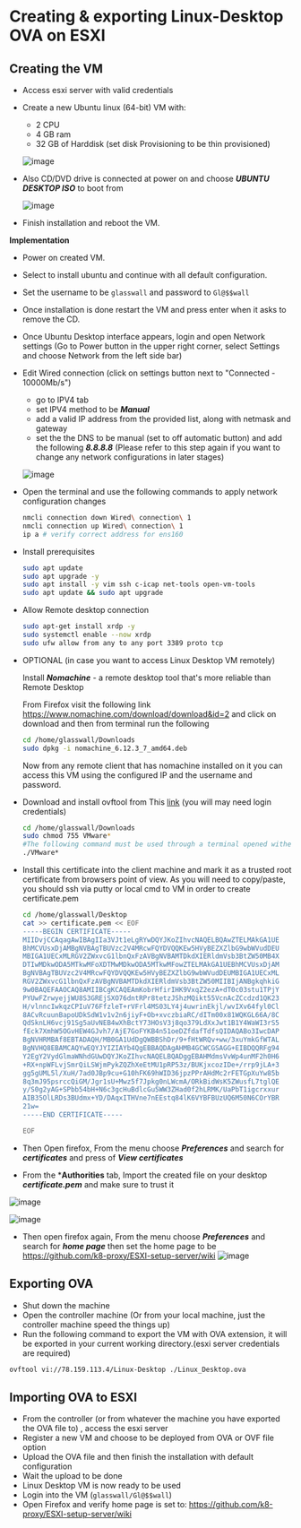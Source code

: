 # Creating & exporting Linux-Desktop OVA on ESXI



## Creating the VM

* Access esxi server with valid credentials 

* Create a new Ubuntu linux (64-bit) VM with:
  * 2 CPU
  * 4 GB ram 
  * 32 GB of Harddisk (set disk Provisioning to be thin provisioned) 

  ![image](https://user-images.githubusercontent.com/58347752/101004090-23006a00-3569-11eb-9052-1f5a9d3dbb99.png)

* Also CD/DVD drive is connected at power on and choose ***UBUNTU DESKTOP ISO*** to boot from

  ![image](https://user-images.githubusercontent.com/58347752/101005217-74a8f480-3569-11eb-8e7d-2fa83835c179.png)

* Finish installation and reboot the VM.

**Implementation**

* Power on created VM.

* Select to install ubuntu and continue with all default configuration.

* Set the username to be `glasswall` and password to `Gl@$$wall`

* Once installation is done restart the VM and press enter when it asks to remove the CD.

* Once Ubuntu Desktop interface appears, login and open Network settings (Go to Power button in the upper right corner, select Settings and choose Network from the left side bar)

* Edit Wired connection (click on settings button next to "Connected - 10000Mb/s")
  * go to IPV4 tab
  * set IPV4 method to be ***Manual*** 
  * add a valid IP address from the provided list, along with netmask and gateway
  * set the the DNS to be manual (set to off automatic button) and add the following ***8.8.8.8***  (Please refer to this step again if you want to change any network configurations in later stages)

  ![image](https://user-images.githubusercontent.com/58347752/101046373-a9c53f00-3589-11eb-8aea-c4e263d0c2ff.png)

* Open the terminal and use the following commands to apply network configuration changes

  ```bash
  nmcli connection down Wired\ connection\ 1
  nmcli connection up Wired\ connection\ 1
  ip a # verify correct address for ens160
  ```

* Install prerequisites 

  ```bash
  sudo apt update
  sudo apt upgrade -y
  sudo apt install -y vim ssh c-icap net-tools open-vm-tools
  sudo apt update && sudo apt upgrade
  ```

  
* Allow Remote desktop connection 

  ```bash
  sudo apt-get install xrdp -y
  sudo systemctl enable --now xrdp
  sudo ufw allow from any to any port 3389 proto tcp
  ```

* OPTIONAL (in case you want to access Linux Desktop VM remotely)

  Install ***Nomachine*** - a remote desktop tool that's more reliable than Remote Desktop

  ​From Firefox visit the following link https://www.nomachine.com/download/download&id=2 and click on download and then from terminal run the following

  ```bash
  cd /home/glasswall/Downloads
  sudo dpkg -i nomachine_6.12.3_7_amd64.deb
  ```
  
  ​Now from any remote client that has nomachine installed on it you can access this VM using the configured IP and the username and password.


* Download and install ovftool from This [link](https://download2.vmware.com/software/vmtools/1105/VMware-ovftool-4.4.0-15722219-lin.x86_64.bundle?HashKey=0ae0062f8101b853e7c677c183820f4a&params=%7B%22custnumber%22%3A%22dEBkaHdlamUqZQ%3D%3D%22%2C%22sourcefilesize%22%3A%2238.57+MB%22%2C%22dlgcode%22%3A%22OVFTOOL440%22%2C%22languagecode%22%3A%22en%22%2C%22source%22%3A%22BETA%22%2C%22downloadtype%22%3A%22manual%22%2C%22eula%22%3A%22N%22%2C%22downloaduuid%22%3A%226a50c45a-8320-489a-89cd-caba573f7462%22%2C%22purchased%22%3A%22N%22%2C%22dlgtype%22%3A%22Drivers+%26+Tools%22%2C%22productversion%22%3A%224.4.0%22%7D&AuthKey=1607006924_f313c8fb4e891f142ef8ac5a6180cd63) (you will may need login credentials)

  ```bash
  cd /home/glasswall/Downloads
  sudo chmod 755 VMware*
  #The following command must be used through a terminal opened withen the graphical user interface (A pop up window will be shown)
  ./VMware*
  ```

* Install this certificate into the client machine and mark it as a trusted root certificate from browsers point of view. As you will need to copy/paste, you should ssh via putty or local cmd to VM in order to create certificate.pem

  ```bash
  cd /home/glasswall/Desktop
  cat >> certificate.pem << EOF
  -----BEGIN CERTIFICATE-----
  MIIDvjCCAqagAwIBAgIIa3VJt1eLgRYwDQYJKoZIhvcNAQELBQAwZTELMAkGA1UE
  BhMCVUsxDjAMBgNVBAgTBUVzc2V4MRcwFQYDVQQKEw5HVyBEZXZlbG9wbWVudDEU
  MBIGA1UECxMLRGV2ZWxvcG1lbnQxFzAVBgNVBAMTDkdXIERldmVsb3BtZW50MB4X
  DTIwMDkwODA5MTkwMFoXDTMwMDkwODA5MTkwMFowZTELMAkGA1UEBhMCVUsxDjAM
  BgNVBAgTBUVzc2V4MRcwFQYDVQQKEw5HVyBEZXZlbG9wbWVudDEUMBIGA1UECxML
  RGV2ZWxvcG1lbnQxFzAVBgNVBAMTDkdXIERldmVsb3BtZW50MIIBIjANBgkqhkiG
  9w0BAQEFAAOCAQ8AMIIBCgKCAQEAmKobrHfirIHK9VxqZ2ezA+dT0c03stu1TPjY
  PYUwFZrwyejjWU8S3GREjSXO76dntRPr8tetzJShzMQikt55VcnAcZCcdzd1QK23
  H/vlnncIwkqzCPIuV76FfzleT+rVFrl4MS03LY4j4uwrinEkjl/wvIXv64fyl0Cl
  8ACvRcuunBapoUDkSdW1v1v2n6jiyF+Ob+xvczbiaRC/dITm00x81WQKGL66A/8C
  QdSknLH6vcj91Sg5aUvNEB4wXhBctY73HOsV3j8qo379LdXxJwt1B1Y4WaWI3rS5
  fEck7XmhW5OGvHEW4GJvh7/AjE7GoFYKB4n51oeDZfdafTdfsQIDAQABo3IwcDAP
  BgNVHRMBAf8EBTADAQH/MB0GA1UdDgQWBBShDr/9+fHtWRQv+ww/3xuYmkGfWTAL
  BgNVHQ8EBAMCAQYwEQYJYIZIAYb4QgEBBAQDAgAHMB4GCWCGSAGG+EIBDQQRFg94
  Y2EgY2VydGlmaWNhdGUwDQYJKoZIhvcNAQELBQADggEBAHMdmsVvWp4unMF2h0H6
  +RX+npWFLvjSmrQiLSWjmPykZQZhXeEtMU1pRP53z/BUKjxcozIDe+/rrp9jLA+3
  gg5gUML5l/XuH/7ad0JBp9cu+G10hFK69hWID36jpzPPrAHdMc2rFETGpXuYw85b
  8q3mJ95psrccQiGM/Jgr1sU+Mwz5f7Jpkg0nLWcmA/ORkBidWsK5ZWusfL7tglQE
  y/S0g2yAG+SPbb54bH+N6c3gcHuBdlcGu5WW3ZHad0f2hLRMK/UaPbT1igcrxxur
  AIB35OlLRDs3BUdmx+YD/DAqxITHVne7nEEstq84lK6VYBFBUzUQ6M50N6COrYBR
  21w=
  -----END CERTIFICATE-----
  
  EOF
  ```

* Then Open firefox, From the menu choose ***Preferences*** and search for ***certificates*** and press of ***View certificates*** 

* From the ***Authorities** tab, Import the created file on your desktop ***certificate.pem*** and make sure to trust it

![image](https://user-images.githubusercontent.com/58347752/101023030-de7dca00-357a-11eb-8335-78de7f89aee1.png)

![image](https://user-images.githubusercontent.com/58347752/101023218-21d83880-357b-11eb-9059-1911dd0b410d.png)

* Then open firefox again, From the menu choose ***Preferences*** and search for ***home page*** then set the home page to be https://github.com/k8-proxy/ESXI-setup-server/wiki
  ![image](https://user-images.githubusercontent.com/58347752/101022000-6ebb0f80-3579-11eb-964f-fccd2afea757.png)


## Exporting OVA

* Shut down the machine 
* Open the controller machine (Or from your local machine, just the controller machine speed the things up)
* Run the following command to export the VM with OVA extension, it will be exported in your current working directory.(esxi server credentials are required)

```bash
ovftool vi://78.159.113.4/Linux-Desktop ./Linux_Desktop.ova 
```

## Importing OVA to ESXI

* From the controller (or from whatever the machine you have exported the OVA file to) , access the esxi server
*  Register a new VM and choose to be deployed from OVA or OVF file option
* Upload the OVA file and then finish the installation with default configuration
* Wait the upload to be done
* Linux Desktop VM is now ready to be used
* Login into the VM (`glasswall/Gl@$$wall`)
* Open Firefox and verify home page is set to: https://github.com/k8-proxy/ESXI-setup-server/wiki

